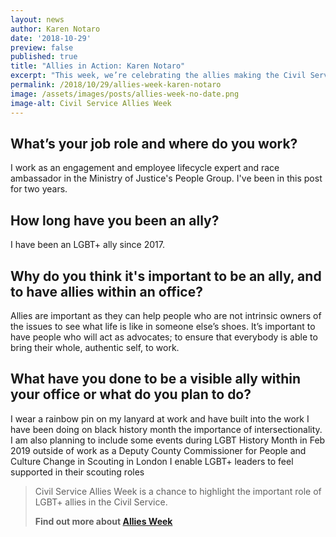 ```yaml
---
layout: news
author: Karen Notaro
date: '2018-10-29'
preview: false
published: true
title: "Allies in Action: Karen Notaro"
excerpt: "This week, we’re celebrating the allies making the Civil Service a great place to work for LGBT+ people. Karen works for the Ministry of Justice. Here's why being an ally is important to Karen."
permalink: /2018/10/29/allies-week-karen-notaro
image: /assets/images/posts/allies-week-no-date.png
image-alt: Civil Service Allies Week
---
```


## What’s your job role and where do you work? 

I work as an engagement and employee lifecycle expert and race ambassador in the Ministry of Justice's People Group. I've been in this post for two years. 

## How long have you been an ally?  

I have been an LGBT+ ally since 2017.

## Why do you think it's important to be an ally, and to have allies within an office?  

Allies are important as they can help people who are not intrinsic owners of the issues to see what life is like in someone else’s shoes. It’s important to have people who will act as advocates; to ensure that everybody is able to bring their whole, authentic self, to work.

## What have you done to be a visible ally within your office or what do you plan to do? 

I wear a rainbow pin on my lanyard at work and have built into the work I have been doing on black history month the importance of intersectionality. I am also planning to include some events during LGBT History Month in Feb 2019 outside of work as a Deputy County Commissioner for People and Culture Change in Scouting in London I enable LGBT+ leaders to feel supported in their scouting roles

> Civil Service Allies Week is a chance to highlight the important role of LGBT+ allies in the Civil Service. 
>
> **Find out more about [Allies Week](/allies-week)**